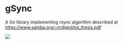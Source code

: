 # gSync

A Go library implementing rsync algorithm described at https://www.samba.org/~tridge/phd_thesis.pdf

![](https://cldup.com/pABHKqXl3p.png)
